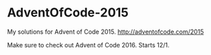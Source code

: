 # AdventOfCode-2015
My solutions for Advent of Code 2015. http://adventofcode.com/2015

Make sure to check out Advent of Code 2016. Starts 12/1.
